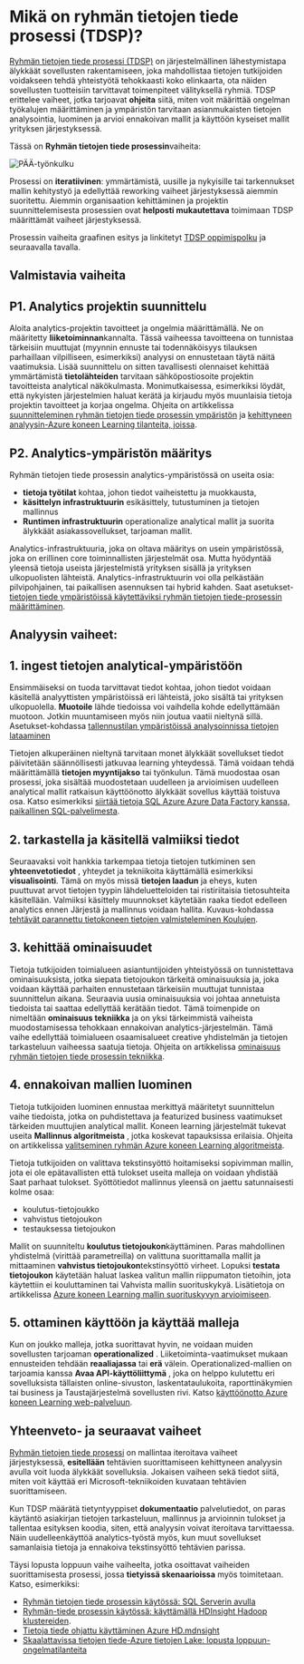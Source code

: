 <properties 
    pageTitle="Ryhmän tietojen tiede prosessi-ominaisuudet  | Microsoft Azure" 
    description="Ryhmän tietojen tiede-prosessi on järjestelmällinen tapa hyödyntää kehittyneen analyysin älykkäät sovellusten kehittämiseen." 
    services="machine-learning" 
    documentationCenter="" 
    authors="bradsev"
    manager="jhubbard" 
    editor="cgronlun" />

<tags 
    ms.service="machine-learning" 
    ms.workload="data-services" 
    ms.tgt_pltfrm="na" 
    ms.devlang="na" 
    ms.topic="article" 
    ms.date="09/19/2016" 
    ms.author="bradsev" /> 


# <a name="what-is-the-team-data-science-process-tdsp"></a>Mikä on ryhmän tietojen tiede prosessi (TDSP)?

[Ryhmän tietojen tiede prosessi (TDSP)](data-science-process-overview.md) on järjestelmällinen lähestymistapa älykkäät sovellusten rakentamiseen, joka mahdollistaa tietojen tutkijoiden voidakseen tehdä yhteistyötä tehokkaasti koko elinkaarta, ota näiden sovellusten tuotteisiin tarvittavat toimenpiteet välityksellä ryhmiä. TDSP erittelee vaiheet, jotka tarjoavat **ohjeita** siitä, miten voit määrittää ongelman työkalujen määrittäminen ja ympäristön tarvitaan asianmukaisten tietojen analysointia, luominen ja arvioi ennakoivan mallit ja käyttöön kyseiset mallit yrityksen järjestyksessä. 

Tässä on **Ryhmän tietojen tiede prosessin**vaiheita:  

![PÄÄ-työnkulku](./media/machine-learning-data-science-the-cortana-analytics-process/CAP-workflow.png)

Prosessi on **iteratiivinen**: ymmärtämistä, uusille ja nykyisille tai tarkennukset mallin kehitystyö ja edellyttää reworking vaiheet järjestyksessä aiemmin suoritettu. Aiemmin organisaation kehittäminen ja projektin suunnittelemisesta prosessien ovat **helposti mukautettava** toimimaan TDSP määrittämät vaiheet järjestyksessä. 

Prosessin vaiheita graafinen esitys ja linkitetyt [TDSP oppimispolku](https://azure.microsoft.com/documentation/learning-paths/cortana-analytics-process/) ja seuraavalla tavalla.  

## <a name="preparation-steps"></a>Valmistavia vaiheita 

## <a name="p1-plan-the-analytics-project"></a>P1. Analytics projektin suunnittelu 

Aloita analytics-projektin tavoitteet ja ongelmia määrittämällä. Ne on määritetty **liiketoiminnan**kannalta. Tässä vaiheessa tavoitteena on tunnistaa tärkeisiin muuttujat (myynnin ennuste tai todennäköisyys tilauksen parhaillaan vilpilliseen, esimerkiksi) analyysi on ennustetaan täytä näitä vaatimuksia. Lisää suunnittelu on sitten tavallisesti olennaiset kehittää ymmärtämistä **tietolähteiden** tarvitaan sähköpostiosoite projektin tavoitteista analytical näkökulmasta. Monimutkaisessa, esimerkiksi löydät, että nykyisten järjestelmien haluat kerätä ja kirjaudu myös muunlaisia tietoja projektin tavoitteet ja korjaa ongelma. Ohjeita on artikkelissa [suunnitteleminen ryhmän tietojen tiede prosessin ympäristön](machine-learning-data-science-plan-your-environment.md) ja [kehittyneen analyysin-Azure koneen Learning tilanteita, joissa](machine-learning-data-science-plan-sample-scenarios.md).  

## <a name="p2-setup-analytics-environment"></a>P2. Analytics-ympäristön määritys 

Ryhmän tietojen tiede prosessin analytics-ympäristössä on useita osia: 

- **tietoja työtilat** kohtaa, johon tiedot vaiheistettu ja muokkausta, 
- **käsittelyn infrastruktuurin** esikäsittely, tutustuminen ja tietojen mallinnus
- **Runtimen infrastruktuurin** operationalize analytical mallit ja suorita älykkäät asiakassovellukset, tarjoaman mallit.  

Analytics-infrastruktuuria, joka on oltava määritys on usein ympäristössä, joka on erillinen core toiminnallisten järjestelmät osa. Mutta hyödyntää yleensä tietoja useista järjestelmistä yrityksen sisällä ja yrityksen ulkopuolisten lähteistä. Analytics-infrastruktuurin voi olla pelkästään pilvipohjainen, tai paikallisen asennuksen tai hybrid kahden. Saat asetukset- [tietojen tiede ympäristöissä käytettäviksi ryhmän tietojen tiede-prosessin määrittäminen](machine-learning-data-science-environment-setup.md).

## <a name="analytics-steps"></a>Analyysin vaiheet:  

## <a name="1-ingest-data-into-the-analytical-environment"></a>1. ingest tietojen analytical-ympäristöön 

Ensimmäiseksi on tuoda tarvittavat tiedot kohtaa, johon tiedot voidaan käsitellä analyyttisten ympäristöissä eri lähteistä, joko sisältä tai yrityksen ulkopuolella. **Muotoile** lähde tiedoissa voi vaihdella kohde edellyttämään muotoon. Jotkin muuntamiseen myös niin joutua vaatii nieltynä sillä. Asetukset-kohdassa [tallennustilan ympäristöissä analysoinnissa tietojen lataaminen](machine-learning-data-science-ingest-data.md)

Tietojen alkuperäinen nieltynä tarvitaan monet älykkäät sovellukset tiedot päivitetään säännöllisesti jatkuvaa learning yhteydessä. Tämä voidaan tehdä määrittämällä **tietojen myyntijakso** tai työnkulun. Tämä muodostaa osan prosessi, joka sisältää muodostetaan uudelleen ja arvioimisen uudelleen analytical mallit ratkaisun käyttöönotto älykkäät sovellus käyttää toistuva osa. Katso esimerkiksi [siirtää tietoja SQL Azure Azure Data Factory kanssa, paikallinen SQL-palvelimesta](machine-learning-data-science-move-sql-azure-adf.md).


## <a name="2-explore-and-pre-process-data"></a>2. tarkastella ja käsitellä valmiiksi tiedot 

Seuraavaksi voit hankkia tarkempaa tietoja tietojen tutkiminen sen **yhteenvetotiedot** , yhteydet ja tekniikoita käyttämällä esimerkiksi **visualisointi**. Tämä on myös missä **tietojen laadun** ja eheys, kuten puuttuvat arvot tietojen tyypin lähdeluetteloiden tai ristiriitaisia tietosuhteita käsitellään. Valmiiksi käsittely muunnokset käytetään raaka tiedot edelleen analytics ennen Järjestä ja mallinnus voidaan hallita. Kuvaus-kohdassa [tehtävät parannettu tietokoneen tietojen valmisteleminen Koulujen](machine-learning-data-science-prepare-data.md).


## <a name="3-develop-features"></a>3. kehittää ominaisuudet 

Tietoja tutkijoiden toimialueen asiantuntijoiden yhteistyössä on tunnistettava ominaisuuksista, jotka siepata tietojoukon tärkeitä ominaisuuksia ja, joka voidaan käyttää parhaiten ennustetaan tärkeisiin muuttujat tunnistaa suunnittelun aikana. Seuraavia uusia ominaisuuksia voi johtaa annetuista tiedoista tai saattaa edellyttää kerätään tiedot. Tämä toimenpide on nimeltään **ominaisuus tekniikka** ja on yksi tärkeimmistä vaiheista muodostamisessa tehokkaan ennakoivan analytics-järjestelmän. Tämä vaihe edellyttää toimialueen osaamisalueet creative yhdistelmän ja tietojen tarkasteluun vaiheessa saatuja tietoja. Ohjeita on artikkelissa [ominaisuus ryhmän tietojen tiede prosessin tekniikka](machine-learning-data-science-create-features.md).


## <a name="4-create-predictive-models"></a>4. ennakoivan mallien luominen 

Tietoja tutkijoiden luominen ennustaa merkittyä määritetyt suunnittelun vaihe tiedoista, jotka on puhdistettava ja featurized business vaatimukset tärkeiden muuttujien analytical mallit. Koneen learning järjestelmät tukevat useita **Mallinnus algoritmeista** , jotka koskevat tapauksissa erilaisia. Ohjeita on artikkelissa [valitseminen ryhmän Azure koneen Learning algoritmeista](machine-learning-algorithm-choice.md).

Tietoja tutkijoiden on valittava tekstinsyöttö hoitamiseksi sopivimman mallin, jota ei ole epätavallisten että tulokset useita malleja on voidaan yhdistää Saat parhaat tulokset. Syöttötiedot mallinnus yleensä on jaettu satunnaisesti kolme osaa:

- koulutus-tietojoukko 
- vahvistus tietojoukon 
- testauksessa tietojoukon 

Mallit on suunniteltu **koulutus tietojoukon**käyttäminen. Paras mahdollinen yhdistelmä (virittää parametreilla) on valittuna suorittamalla mallit ja mittaaminen **vahvistus tietojoukon**tekstinsyöttö virheet. Lopuksi **testata tietojoukon** käytetään haluat laskea valitun mallin riippumaton tietoihin, jota käytettiin ei kouluttaminen tai Vahvista mallin suorituskykyä.  Lisätietoja on artikkelissa [Azure koneen Learning mallin suorituskyvyn arvioimiseen](machine-learning-evaluate-model-performance.md).


## <a name="5-deploy-and-consume-models"></a>5. ottaminen käyttöön ja käyttää malleja 

Kun on joukko malleja, jotka suorittavat hyvin, ne voidaan muiden sovellusten tarjoaman **operationalized** . Liiketoiminta-vaatimukset mukaan ennusteiden tehdään **reaaliajassa** tai **erä** välein. Operationalized-mallien on tarjoamia kanssa **Avaa API-käyttöliittymä** , joka on helppo kulutettu eri sovelluksista tällaisten online-sivuston, laskentataulukoita, raporttinäkymien tai business ja Taustajärjestelmä sovellusten rivi. Katso [käyttöönotto Azure koneen Learning web-palveluun](machine-learning-publish-a-machine-learning-web-service.md).

## <a name="summary-and-next-steps"></a>Yhteenveto- ja seuraavat vaiheet

[Ryhmän tietojen tiede prosessi](https://azure.microsoft.com/documentation/learning-paths/cortana-analytics-process/) on mallintaa iteroitava vaiheet järjestyksessä, **esitellään** tehtävien suorittamiseen kehittyneen analyysin avulla voit luoda älykkäät sovelluksia. Jokaisen vaiheen sekä tiedot siitä, miten voit käyttää eri Microsoft-tekniikoiden kuvataan tehtävien suorittamiseen. 

Kun TDSP määrätä tietyntyyppiset **dokumentaatio** palvelutiedot, on paras käytäntö asiakirjan tietojen tarkasteluun, mallinnus ja arvioinnin tulokset ja tallentaa esityksen koodia, siten, että analyysin voivat iteroitava tarvittaessa. Näin uudelleenkäyttöä analytics-työstä myös, kun muut sovellukset samanlaisia tietoja ja ennakoiva tekstinsyöttö tehtävien parissa.

Täysi lopusta loppuun vaihe vaiheelta, jotka osoittavat vaiheiden suorittamisesta prosessi, jossa **tietyissä skenaarioissa** myös toimitetaan. Katso, esimerkiksi:

- [Ryhmän tietojen tiede prosessin käytössä: SQL Serverin avulla](machine-learning-data-science-process-sql-walkthrough.md)
- [Ryhmän-tiede prosessin käytössä: käyttämällä HDInsight Hadoop klustereiden](machine-learning-data-science-process-hive-walkthrough.md).
- [Tietoja tiede ohjattu käyttäminen Azure HD.mdnsight](machine-learning-data-science-spark-overview.md)
- [Skaalattavissa tietojen tiede-Azure tietojen Lake: lopusta loppuun-ongelmatilanteita](machine-learning-data-science-process-data-lake-walkthrough.md)

 
